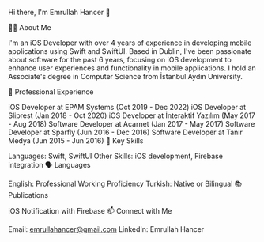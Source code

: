 Hi there, I'm Emrullah Hancer 👋

👨‍💻 About Me

I'm an iOS Developer with over 4 years of experience in developing mobile applications using Swift and SwiftUI. Based in Dublin, I've been passionate about software for the past 6 years, focusing on iOS development to enhance user experiences and functionality in mobile applications. I hold an Associate's degree in Computer Science from İstanbul Aydın University.

💼 Professional Experience

iOS Developer at EPAM Systems (Oct 2019 - Dec 2022)
iOS Developer at Sliprest (Jan 2018 - Oct 2020)
iOS Developer at İnteraktif Yazılım (May 2017 - Aug 2018)
Software Developer at Acarnet (Jan 2017 - May 2017)
Software Developer at Sparfly (Jun 2016 - Dec 2016)
Software Developer at Tanır Medya (Jun 2015 - Jun 2016)
🌟 Key Skills

Languages: Swift, SwiftUI
Other Skills: iOS development, Firebase integration
🗣️ Languages

English: Professional Working Proficiency
Turkish: Native or Bilingual
📚 Publications

iOS Notification with Firebase
📫 Connect with Me

Email: emrullahancer@gmail.com
LinkedIn: Emrullah Hancer
